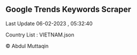 

## Google Trends Keywords Scraper 
 
Last Update 06-02-2023 , 05:32:40

Country List :
VIETNAM.json



© Abdul Muttaqin 
